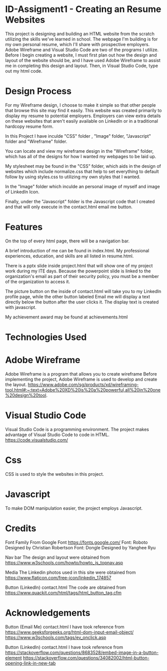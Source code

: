 # ID-Assigment1 - Creating an Resume Websites

This project is designing and building an HTML website from the scratch utilizing the skills we've learned in school. The webpage I'm building is for my own personal resume, which I'll share with prospective employers.
Adobe Wireframe and Visual Studio Code are two of the programs I utilize.
Before I begin creating a website, I must first plan out how the design and layout of the website should be, and I have used Adobe Wireframe to assist me in completing this design and layout. Then, in Visual Studio Code, type out my html code.


# Design Process

For my Wireframe design, I choose to make it simple so that other people that browse this site may find it easily. This website was created primarily to display my resume to potential employers. Employers can view extra details on these websites that aren't easily available on LinkedIn or in a traditional hardcopy resume form.

In this Project I have inculde "CSS" folder , "Image" folder, "Javascript" folder and "Wireframe" folder.

You can locate and view my wireframe design in the "Wireframe" folder, which has all of the designs for how I wanted my webpages to be laid up.

My stylesheet may be found in the "CSS" folder, which aids in the design of websites which include normalize.css that help to set everything to default follow by using styles.css to utilizing my own styles that I wanted.

In the "Image" folder which inculde an personal image of myself and image of LinkedIn Icon.

Finally, under the "Javascript" folder is the Javascript code that I created and that will only execute in the contact.html email me button.

# Features
On the top of every html page, there will be a navigation bar.

A brief introduction of me can be found in index.html.
My professional experiences, education, and skills are all listed in resume.html.

There is a pptx slide inside project.html that will show one of my project work during my ITE days. Because the powerpoint slide is linked to the organization's email as part of their security policy, you must be a member of the organization to access it.

The picture button on the inside of contact.html will take you to my LinkedIn profile page, while the other button labeled Email me will display a text directly below the button after the user clicks it. The display text is created with javascript.

My achievement award may be found at achievements.html

# Technologies Used

# Adobe Wireframe 
Adobe Wireframe is a program that allows you to create wireframe
Before implementing the project, Adobe Wireframe is used to develop and create the layout.
https://www.adobe.com/sg/products/xd/wireframing-tool.html#:~:text=Adobe%20XD%20is%20a%20powerful,all%20in%20one%20design%20tool.


# Visual Studio Code
Visual Studio Code is a programming environment.
The project makes advantage of Visual Studio Code to code in HTML.
https://code.visualstudio.com/

# Css
CSS is used to style the websites in this project.

# Javascript
To make DOM manipulation easier, the project employs Javascript.


# Credits

Font Family From Google Font https://fonts.google.com/
Font: Roboto Designed by Christian Robertson
Font: Dongle Designed by Yanghee Ryu

Nav bar
The design and layout were obtained from https://www.w3schools.com/howto/howto_js_topnav.asp

Media
The Linkedin photos used in this site were obtained from https://www.flaticon.com/free-icon/linkedin_174857

Button (LinkedIn) contact.html
The code are obtained from https://www.quackit.com/html/tags/html_button_tag.cfm
# Acknowledgements

Button (Email Me) contact.html
I have took reference from 
https://www.geeksforgeeks.org/html-dom-input-email-object/
https://www.w3schools.com/tags/ev_onclick.asp

Button (LinkedIn) contact.html
I have took reference from 
https://stackoverflow.com/questions/8683528/embed-image-in-a-button-element
https://stackoverflow.com/questions/34082002/html-button-opening-link-in-new-tab
